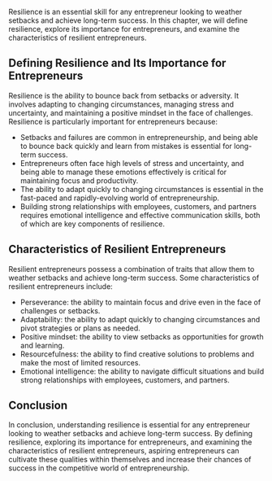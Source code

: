 
Resilience is an essential skill for any entrepreneur looking to weather setbacks and achieve long-term success. In this chapter, we will define resilience, explore its importance for entrepreneurs, and examine the characteristics of resilient entrepreneurs.

Defining Resilience and Its Importance for Entrepreneurs
--------------------------------------------------------

Resilience is the ability to bounce back from setbacks or adversity. It involves adapting to changing circumstances, managing stress and uncertainty, and maintaining a positive mindset in the face of challenges. Resilience is particularly important for entrepreneurs because:

* Setbacks and failures are common in entrepreneurship, and being able to bounce back quickly and learn from mistakes is essential for long-term success.
* Entrepreneurs often face high levels of stress and uncertainty, and being able to manage these emotions effectively is critical for maintaining focus and productivity.
* The ability to adapt quickly to changing circumstances is essential in the fast-paced and rapidly-evolving world of entrepreneurship.
* Building strong relationships with employees, customers, and partners requires emotional intelligence and effective communication skills, both of which are key components of resilience.

Characteristics of Resilient Entrepreneurs
------------------------------------------

Resilient entrepreneurs possess a combination of traits that allow them to weather setbacks and achieve long-term success. Some characteristics of resilient entrepreneurs include:

* Perseverance: the ability to maintain focus and drive even in the face of challenges or setbacks.
* Adaptability: the ability to adapt quickly to changing circumstances and pivot strategies or plans as needed.
* Positive mindset: the ability to view setbacks as opportunities for growth and learning.
* Resourcefulness: the ability to find creative solutions to problems and make the most of limited resources.
* Emotional intelligence: the ability to navigate difficult situations and build strong relationships with employees, customers, and partners.

Conclusion
----------

In conclusion, understanding resilience is essential for any entrepreneur looking to weather setbacks and achieve long-term success. By defining resilience, exploring its importance for entrepreneurs, and examining the characteristics of resilient entrepreneurs, aspiring entrepreneurs can cultivate these qualities within themselves and increase their chances of success in the competitive world of entrepreneurship.

